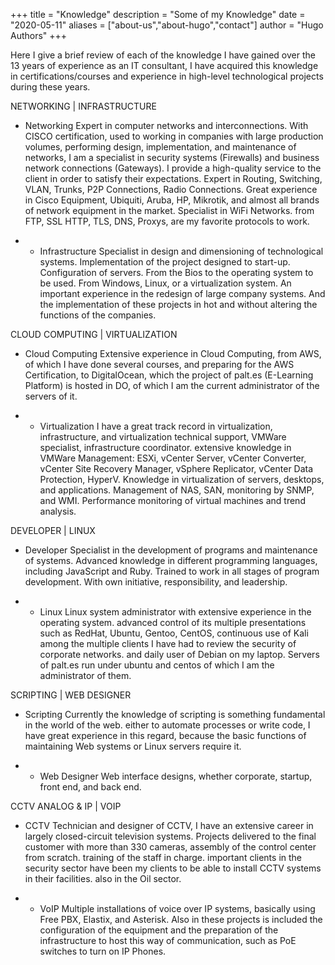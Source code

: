 +++
title = "Knowledge"
description = "Some of my Knowledge"
date = "2020-05-11"
aliases = ["about-us","about-hugo","contact"]
author = "Hugo Authors"
+++

Here I give a brief review of each of the knowledge I have gained over the 13 years of experience as an IT consultant, I have acquired this knowledge in certifications/courses and experience in high-level technological projects during these years.

NETWORKING | INFRASTRUCTURE

* Networking
Expert in computer networks and interconnections. With CISCO certification, used to working in companies with large production volumes, performing design, implementation, and maintenance of networks, I am a specialist in security systems (Firewalls) and business network connections (Gateways). I provide a high-quality service to the client in order to satisfy their expectations. Expert in Routing, Switching, VLAN, Trunks, P2P Connections, Radio Connections. Great experience in Cisco Equipment, Ubiquiti, Aruba, HP, Mikrotik, and almost all brands of network equipment in the market. Specialist in WiFi Networks. from FTP, SSL HTTP, TLS, DNS, Proxys, are my favorite protocols to work.

* * Infrastructure
Specialist in design and dimensioning of technological systems. Implementation of the project designed to start-up. Configuration of servers. From the Bios to the operating system to be used. From Windows, Linux, or a virtualization system. An important experience in the redesign of large company systems. And the implementation of these projects in hot and without altering the functions of the companies.

CLOUD COMPUTING | VIRTUALIZATION

* Cloud Computing
Extensive experience in Cloud Computing, from AWS, of which I have done several courses, and preparing for the AWS Certification, to DigitalOcean, which the project of palt.es (E-Learning Platform) is hosted in DO, of which I am the current administrator of the servers of it.

* * Virtualization
I have a great track record in virtualization, infrastructure, and virtualization technical support, VMWare specialist, infrastructure coordinator. extensive knowledge in VMWare Management: ESXi, vCenter Server, vCenter Converter, vCenter Site Recovery Manager, vSphere Replicator, vCenter Data Protection, HyperV. Knowledge in virtualization of servers, desktops, and applications. Management of NAS, SAN, monitoring by SNMP, and WMI. Performance monitoring of virtual machines and trend analysis.

DEVELOPER | LINUX

* Developer
Specialist in the development of programs and maintenance of systems. Advanced knowledge in different programming languages, including JavaScript and Ruby. Trained to work in all stages of program development. With own initiative, responsibility, and leadership.

* * Linux
Linux system administrator with extensive experience in the operating system. advanced control of its multiple presentations such as RedHat, Ubuntu, Gentoo, CentOS, continuous use of Kali among the multiple clients I have had to review the security of corporate networks. and daily user of Debian on my laptop.
Servers of palt.es run under ubuntu and centos of which I am the administrator of them.

SCRIPTING | WEB DESIGNER

* Scripting
Currently the knowledge of scripting is something fundamental in the world of the web. either to automate processes or write code, I have great experience in this regard, because the basic functions of maintaining Web systems or Linux servers require it.

* * Web Designer
Web interface designs, whether corporate, startup, front end, and back end.

CCTV ANALOG & IP | VOIP

* CCTV
Technician and designer of CCTV, I have an extensive career in largely closed-circuit television systems. Projects delivered to the final customer with more than 330 cameras, assembly of the control center from scratch. training of the staff in charge. important clients in the security sector have been my clients to be able to install CCTV systems in their facilities. also in the Oil sector.

* * VoIP
Multiple installations of voice over IP systems, basically using Free PBX, Elastix, and Asterisk. Also in these projects is included the configuration of the equipment and the preparation of the infrastructure to host this way of communication, such as PoE switches to turn on IP Phones.
